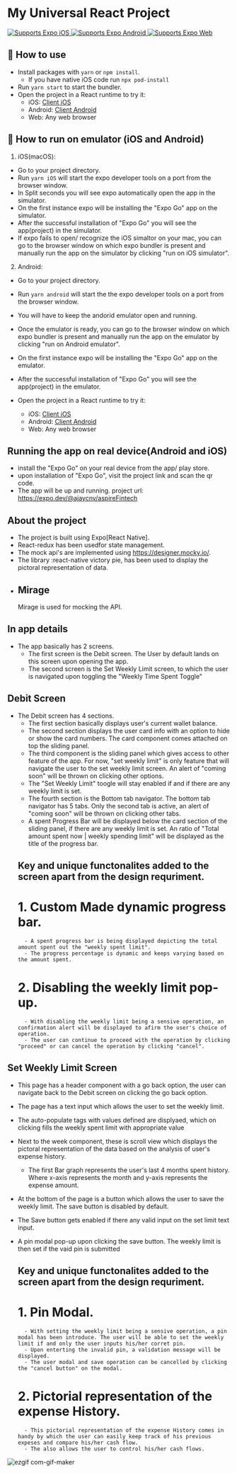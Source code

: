 # My Universal React Project

<p>
  <!-- iOS -->
  <a href="https://itunes.apple.com/app/apple-store/id982107779">
    <img alt="Supports Expo iOS" longdesc="Supports Expo iOS" src="https://img.shields.io/badge/iOS-4630EB.svg?style=flat-square&logo=APPLE&labelColor=999999&logoColor=fff" />
  </a>
  <!-- Android -->
  <a href="https://play.google.com/store/apps/details?id=host.exp.exponent&referrer=blankexample">
    <img alt="Supports Expo Android" longdesc="Supports Expo Android" src="https://img.shields.io/badge/Android-4630EB.svg?style=flat-square&logo=ANDROID&labelColor=A4C639&logoColor=fff" />
  </a>
  <!-- Web -->
  <a href="https://docs.expo.dev/workflow/web/">
    <img alt="Supports Expo Web" longdesc="Supports Expo Web" src="https://img.shields.io/badge/web-4630EB.svg?style=flat-square&logo=GOOGLE-CHROME&labelColor=4285F4&logoColor=fff" />
  </a>
</p>


## 🚀 How to use

- Install packages with `yarn` or `npm install`.
  - If you have native iOS code run `npx pod-install`
- Run `yarn start` to start the bundler.
- Open the project in a React runtime to try it:
  - iOS: [Client iOS](https://itunes.apple.com/app/apple-store/id982107779)
  - Android: [Client Android](https://play.google.com/store/apps/details?id=host.exp.exponent&referrer=blankexample)
  - Web: Any web browser


## 🚀 How to run on emulator (iOS and Android)

1. iOS(macOS):
  - Go to your project directory.
  - Run `yarn iOS` will start the expo developer tools on a port from the browser window.
  - In Split seconds you will see expo automatically open the app in the simulator.
  - On the first instance expo will be installing the "Expo Go" app on the simulator.
  - After the successful installation of "Expo Go" you will see the app(project) in the simulator.
  - If expo fails to open/ recognize the iOS simaltor on your mac, you can go to the browser window on which expo bundler is present and manually run the app on the simulator by clicking "run on iOS simulator".

2. Android:
  - Go to your project directory.
  - Run `yarn android` will start the the expo developer tools on a port from the browser window.
  - You will have to keep the andorid emulator open and running.
  - Once the emulator is ready, you can go to the browser window on which expo bundler is present and manually run the app on the emulator by clicking "run on Android emulator".
  - On the first instance expo will be installing the "Expo Go" app on the emulator.
  - After the successful installation of "Expo Go" you will see the app(project) in the emulator.

- Open the project in a React runtime to try it:
  - iOS: [Client iOS](https://itunes.apple.com/app/apple-store/id982107779)
  - Android: [Client Android](https://play.google.com/store/apps/details?id=host.exp.exponent&referrer=blankexample)
  - Web: Any web browser

## Running the app on real device(Android and iOS)
- install the "Expo Go" on your real device from the app/ play store.
- upon installation of "Expo Go", visit the project link and scan the qr code.
- The app will be up and running.
  project url: https://expo.dev/@ajaycnv/aspireFintech


## About the project

- The project is built using Expo[React Native].
- React-redux has been usedfor state management. 
- The mock api's are implemented using https://designer.mocky.io/.
- The library :react-native victory pie, has been used to display the pictoral representation of data.
- ## Mirage
    Mirage is used for mocking the API.

## In app details
- The app basically has 2 screens.
  - The first screen is the Debit screen. The User by default lands on this screen upon opening the app.
  - The second screen is the Set Weekly Limit screen, to which the user is navigated upon toggling the "Weekly Time Spent Toggle"


## Debit Screen 
- The Debit screen has 4 sections.
  - The first section basically displays user's current wallet balance.
  - The second section displays the user card info with an option to hide or show the card numbers. The card component comes attached on top the sliding panel.
  - The third component is the sliding panel which gives access to other feature of the app. For now, "set weekly limit" is only feature that will navigate the user
    to the set weekly limit screen. An alert of "coming soon" will be thrown on clicking other options.
  - The "Set Weekly Limit" toogle will stay enabled if and if there are any weekly limit is set.  
  - The fourth section is the Bottom tab navigator. The bottom tab navigator has 5 tabs. Only the second tab is active, an alert of "coming soon" will be thrown on clicking other tabs.
  - A spent Progress Bar will be displayed  below the card section of the sliding panel, if there are any weekly limit is set. An ratio of "Total amount spent now | weekly spending limit" will be displayed as the title of the progress bar.
  ## Key and unique functonalites added to the screen apart from the design requriment.
     # 1. Custom Made dynamic progress bar.
        - A spent progress bar is being displayed depicting the total amount spent out the "weekly spent limit".
        - The progress percentage is dynamic and keeps varying based on the amount spent.
     # 2. Disabling the weekly limit pop-up.
        - With disabling the weekly limit being a sensive operation, an confirmation alert will be displayed to afirm the user's choice of operation.
        - The user can continue to proceed with the operation by clicking "proceed" or can cancel the operation by clicking "cancel".
    


## Set Weekly Limit Screen 
- This page has a header component with a go back option, the user can navigate back to the Debit screen on clicking the go back option.
- The page has a text input which allows the user to set the weekly limit.
- The auto-populate tags with values defined are displyaed, which on clicking fills the weekly spent limit with appropriate value
- Next to the week component, these is scroll view which displays the pictoral representation of the data based on the analysis of user's expense history.
  - The first Bar graph represents the user's last 4 months spent history. Where x-axis represents the month and y-axis represents the expense amount.
- At the bottom of the page is a button which allows the user to save the weekly limit. The save button is disabled by default. 
- The Save button gets enabled if there any valid input on the set limit text input.
- A pin modal pop-up upon clicking the save button. The weekly limit is then set if the vaid pin is submitted

    ## Key and unique functonalites added to the screen apart from the design requriment.
     # 1. Pin Modal.
        - With setting the weekly limit being a sensive operation, a pin modal has been introduce. The user will be able to set the weekly limit if and only the user inputs his/her corret pin.
        - Upon enterting the invalid pin, a validation message will be displayed.
        - The user modal and save operation can be cancelled by clicking the "cancel button" on the modal.
     # 2. Pictorial representation of the expense History.
        - This pictorial representation of the expense History comes in handy by which the user can easily keep track of his previous expeses and compare his/her cash flow.
        - The also allows the user to control his/her cash flows.


![ezgif com-gif-maker](https://user-images.githubusercontent.com/47854133/163332230-80c29e4f-a3cc-4698-83b8-806226a1c555.gif)







